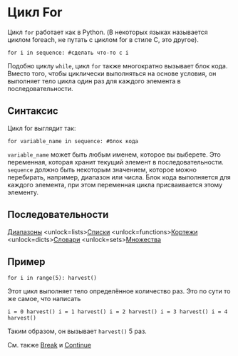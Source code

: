 # Цикл For
Цикл `for` работает как в Python. (В некоторых языках называется циклом foreach, не путать с циклом for в стиле C, это другое).

`for i in sequence:
	#сделать что-то с i`

Подобно циклу `while`, цикл `for` также многократно вызывает блок кода. Вместо того, чтобы циклически выполняться на основе условия, он выполняет тело цикла один раз для каждого элемента в последовательности.

## Синтаксис
Цикл for выглядит так:

`for variable_name in sequence:
	#блок кода`

`variable_name` может быть любым именем, которое вы выберете. Это переменная, которая хранит текущий элемент в последовательности. `sequence` должно быть некоторым значением, которое можно перебирать, например, диапазон или числа. Блок кода выполняется для каждого элемента, при этом переменная цикла присваивается этому элементу.

## Последовательности
[Диапазоны](functions/range)      <unlock=lists>[Списки](docs/scripting/lists.md)      </unlock><unlock=functions>[Кортежи](docs/scripting/tuples.md)      </unlock><unlock=dicts>[Словари](docs/scripting/dicts.md)      </unlock><unlock=sets>[Множества](docs/scripting/sets.md)</unlock>

## Пример
`for i in range(5):
    harvest()`

Этот цикл выполняет тело определённое количество раз. Это по сути то же самое, что написать

`i = 0
harvest()
i = 1
harvest()
i = 2
harvest()
i = 3
harvest()
i = 4
harvest()`

Таким образом, он вызывает `harvest()` 5 раз.

См. также [Break](docs/scripting/break.md) и [Continue](docs/scripting/continue.md)